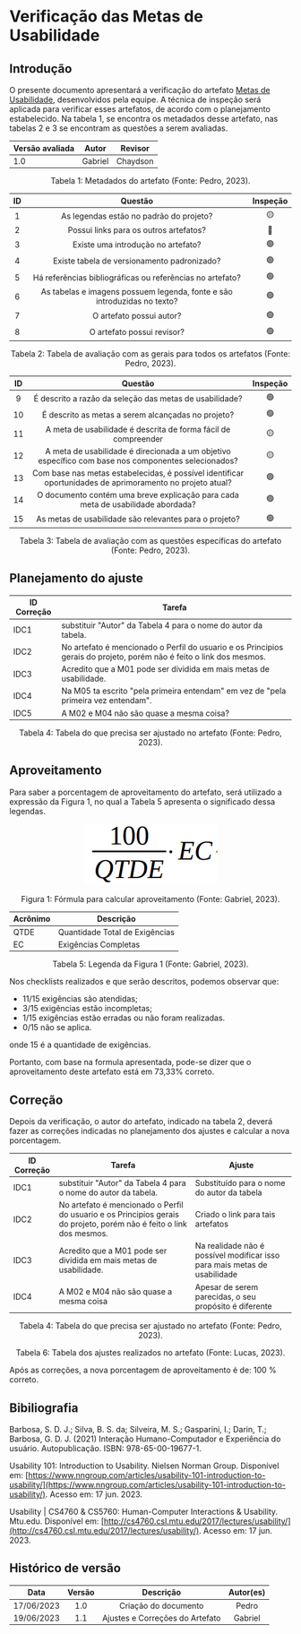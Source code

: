 # Verificação das Metas de Usabilidade

## Introdução

O presente documento apresentará a verificação do artefato [Metas de Usabilidade](../../analise-de-requisitos/metasUsabilidade.md), desenvolvidos pela equipe. A técnica de inspeção será aplicada para verificar esses artefatos, de acordo com o planejamento estabelecido. Na tabela 1, se encontra os metadados desse artefato, nas tabelas 2 e 3 se encontram as questões a serem avaliadas.

<center>

| Versão avaliada | Autor   | Revisor  |
| ---------------- | ------- | -------- |
| 1.0              | Gabriel | Chaydson |

</center>

<div style="text-align: center">
<p> Tabela 1: Metadados do artefato (Fonte: Pedro, 2023). </p>
</div>

| ID |                                 Questão                                 | Inspeção |
| :-: | :-----------------------------------------------------------------------: | :--------: |
| 1 |                 As legendas estão no padrão do projeto?                 |     🟡     |
| 2 |                  Possui links para os outros artefatos?                  |     🔴     |
| 3 |                   Existe uma introdução no artefato?                   |     🟢     |
| 4 |                Existe tabela de versionamento padronizado?                |     🟢     |
| 5 |      Há referências bibliográficas ou referências no artefato?      |     🟢     |
| 6 | As tabelas e imagens possuem legenda, fonte e são introduzidas no texto? |     🟢     |
| 7 |                         O artefato possui autor?                         |     🟢     |
| 8 |                        O artefato possui revisor?                        |     🟢     |

<div style="text-align: center">
<p> Tabela 2: Tabela de avaliação com as gerais para todos os artefatos (Fonte: Pedro, 2023). </p>
</div>

| ID |                                                  Questão                                                  | Inspeção |
| :-: | :---------------------------------------------------------------------------------------------------------: | :--------: |
| 9 |                         É descrito a razão da seleção das metas de usabilidade?                         |     🟢     |
| 10 |                            É descrito as metas a serem alcançadas no projeto?                            |     🟢     |
| 11 |                      A meta de usabilidade é descrita de forma fácil de compreender                      |     🟡     |
| 12 |   A meta de usabilidade é direcionada a um objetivo específico com base nos componentes selecionados?   |     🟡     |
| 13 | Com base nas metas estabelecidas, é possível identificar oportunidades de aprimoramento no projeto atual? |     🟢     |
| 14 |             O documento contém uma breve explicação para cada meta de usabilidade abordada?             |     🟢     |
| 15 |                           As metas de usabilidade são relevantes para o projeto?                           |     🟢     |

<div style="text-align: center">
<p> Tabela 3: Tabela de avaliação com as questões específicas do artefato (Fonte: Pedro, 2023). </p>
</div>

## Planejamento do ajuste

| ID Correção | Tarefa                                                                                                                   |
| ------------- | ------------------------------------------------------------------------------------------------------------------------ |
| IDC1          | substituir "Autor" da Tabela 4 para o nome do autor da tabela.                                                           |
| IDC2          | No artefato é mencionado o Perfil do usuario e os Principios gerais do projeto, porém não é feito o link dos mesmos. |
| IDC3          | Acredito que a M01 pode ser dividida em mais metas de usabilidade.                                                       |
| IDC4          | Na M05 ta escrito "pela primeira entendam" em vez de "pela primeira vez entendam".                                       |
| IDC5          | A M02 e M04 não são quase a mesma coisa?                                                                               |

<div style="text-align: center">
<p> Tabela 4: Tabela do que precisa ser ajustado no artefato (Fonte: Pedro, 2023). </p>
</div>

## Aproveitamento

Para saber a porcentagem de aproveitamento do artefato, será utilizado a expressão da Figura 1, no qual a Tabela 5 apresenta o significado dessa legendas.

<center>

<img src="../../../images/formulaCalculoAproveitamento.png"  alt="legenda da fórmula da figura 1"/>
<div style="text-align: center">

<p> Figura 1: Fórmula para calcular aproveitamento (Fonte: Gabriel, 2023). </p>
</div>

| Acrônimo | Descrição                     |
| --------- | ------------------------------- |
| QTDE      | Quantidade Total de Exigências |
| EC        | Exigências Completas           |

<div style="text-align: center">
<p> Tabela 5: Legenda da Figura 1 (Fonte: Gabriel, 2023). </p>
</div>

</center>

Nos checklists realizados e que serão descritos, podemos observar que:

- 11/15 exigências são atendidas;
- 3/15 exigências estão incompletas;
- 1/15 exigências estão erradas ou não foram realizadas.
- 0/15 não se aplica.

onde 15 é a quantidade de exigências.

Portanto, com base na formula apresentada, pode-se dizer que o aproveitamento deste artefato está em 73,33% correto.

## Correção

Depois da verificação, o autor do artefato, indicado na tabela 2, deverá fazer as correções indicadas no planejamento dos ajustes e calcular a nova porcentagem.

<center>

| ID Correção | Tarefa                                                                                                                   | Ajuste                                                                       |
| ------------- | ------------------------------------------------------------------------------------------------------------------------ | ---------------------------------------------------------------------------- |
| IDC1          | substituir "Autor" da Tabela 4 para o nome do autor da tabela.                                                           | Substituído para o nome do autor da tabela                                  |
| IDC2          | No artefato é mencionado o Perfil do usuario e os Principios gerais do projeto, porém não é feito o link dos mesmos. | Criado o link para tais artefatos                                            |
| IDC3          | Acredito que a M01 pode ser dividida em mais metas de usabilidade.                                                       | Na realidade não é possível modificar isso para mais metas de usabilidade |
| IDC4          | A M02 e M04 não são quase a mesma coisa                                                                                | Apesar de serem parecidas, o seu propósito é diferente                     |

<div style="text-align: center">
<p> Tabela 4: Tabela do que precisa ser ajustado no artefato (Fonte: Pedro, 2023). </p>
</div>


</center>
<!-- Atualizar histórico de versão, após corrigir. -->

<div style="text-align: center">
<p> Tabela 6: Tabela dos ajustes realizados no artefato (Fonte: Lucas, 2023). </p>
</div>

Após as correções, a nova porcentagem de aproveitamento é de: 100	% correto.

## Bibiliografia

Barbosa, S. D. J.; Silva, B. S. da; Silveira, M. S.; Gasparini, I.; Darin, T.; Barbosa, G. D. J. (2021) Interação Humano-Computador e Experiência do usuário. Autopublicação. ISBN: 978-65-00-19677-1.

Usability 101: Introduction to Usability. Nielsen Norman Group. Disponível em: [https://www.nngroup.com/articles/usability-101-introduction-to-usability/](https://www.nngroup.com/articles/usability-101-introduction-to-usability/). Acesso em: 17 jun. 2023.

‌Usability | CS4760 & CS5760: Human-Computer Interactions & Usability. Mtu.edu. Disponível em: [http://cs4760.csl.mtu.edu/2017/lectures/usability/](http://cs4760.csl.mtu.edu/2017/lectures/usability/). Acesso em: 17 jun. 2023.

## Histórico de versão

|    Data    | Versão |            Descrição            | Autor(es) |
| :--------: | :-----: | :-------------------------------: | :-------: |
| 17/06/2023 |   1.0   |      Criação do documento      |   Pedro   |
| 19/06/2023 |   1.1   | Ajustes e Correções do Artefato |  Gabriel  |
